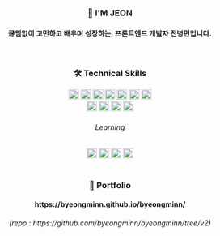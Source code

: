 <!--
**byeongminn/byeongminn** is a ✨ _special_ ✨ repository because its `README.md` (this file) appears on your GitHub profile.

Here are some ideas to get you started:

- 🔭 I’m currently working on ...
- 🌱 I’m currently learning ...
- 👯 I’m looking to collaborate on ...
- 🤔 I’m looking for help with ...
- 💬 Ask me about ...
- 📫 How to reach me: ...
- 😄 Pronouns: ...
- ⚡ Fun fact: ...
-->
<div align="center">
  <h3>👋 I'M JEON</h3>
  <h4>끊임없이 고민하고 배우며 성장하는, 프론트엔드 개발자 전병민입니다.</h4>
</div>
<br />
<div align="center">
  <h3>🛠 Technical Skills</h3>
  <img src="https://img.shields.io/badge/Html5-E34F26?style=for-the-badge&logo=HTML5&logoColor=white" height=20>
  <img src="https://img.shields.io/badge/CSS3-1572B6?style=for-the-badge&logo=CSS3&logoColor=white" height=20>
  <img src="https://img.shields.io/badge/Javascript-F7DF1E?style=for-the-badge&logo=Javascript&logoColor=black" height=20>
  <img src="https://img.shields.io/badge/Typescript-3178C6?style=for-the-badge&logo=Typescript&logoColor=white" height=20>
  <img src="https://img.shields.io/badge/React-61DAFB?style=for-the-badge&logo=React&logoColor=white" height=20>
  <img src="https://img.shields.io/badge/styled components-DB7093?style=for-the-badge&logo=Styled-Components&logoColor=white" height=20>
  <img src="https://img.shields.io/badge/Node.js-339933?style=for-the-badge&logo=Node.js&logoColor=white" height=20>
  <br />
  <img src="https://img.shields.io/badge/Git-F05032?style=for-the-badge&logo=git&logoColor=white" height=20/>
  <img src="https://img.shields.io/badge/GitHub-181717?style=for-the-badge&logo=GitHub&logoColor=white" height=20/>
  <img src="https://img.shields.io/badge/Notion-000000?style=for-the-badge&logo=Notion&logoColor=white" height=20/>
  <img src="https://img.shields.io/badge/Slack-4A154B?style=for-the-badge&logo=Slack&logoColor=white" height=20/>
  <br />
  <h6>Learning</h6>
  <img src="https://img.shields.io/badge/Next.js-000000?style=for-the-badge&logo=Next.js&logoColor=ffffff" height=20/>
  <img src="https://img.shields.io/badge/Tailwind_CSS-06B6D4?style=for-the-badge&logo=TailwindCSS&logoColor=ffffff" height=20/>
  <img src="https://img.shields.io/badge/React_hook_form-EC5990?style=for-the-badge&logo=reacthookform&logoColor=ffffff" height=20/>
  <img src="https://img.shields.io/badge/React_query-FF4154?style=for-the-badge&logo=reactquery&logoColor=ffffff" height=20/>
</div>
<br />
<div align="center">
  <h3>🎨 Portfolio</h3>
  <h4>https://byeongminn.github.io/byeongminn/</h4>
  <h6>(repo : https://github.com/byeongminn/byeongminn/tree/v2)</h6>
</div>
